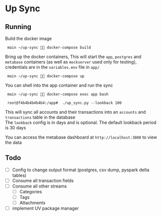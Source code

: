 # Up Sync

## Running
Build the docker image
```shell
 main ~/up-sync 🍆💦 docker-compose build
```
Bring up the docker containers,
This will start the `app`, `postgres` and `metabase` containers (as well as `mockserver` used only for testing), credentials are in the `variables.env` file in `app/`

```shell
 main ~/up-sync 🍆💦 docker-compose up
```

You can shell into the app container and run the sync

```shell
 main ~/up-sync 🍆💦 docker-compose exec app bash
```

```shell
 root@f4b4b4b4b4b4:/app#  ./up_sync.py --lookback 100
```

This will sync all accounts and their transactions into an `accounts` and `transactions` table in the database \
The `lookback` config is in days and is optional. The default lookback period is 30 days

You can access the metabase dashboard at `http://localhost:3000` to view the data


## Todo
- [ ] Config to change output format (postgres, csv dump, pyspark delta tables)
- [ ] Consume all transaction fields
- [ ] Consume all other streams
    - [ ] Categories
    - [ ] Tags
    - [ ] Attachments
- [ ] implement UV package manager
